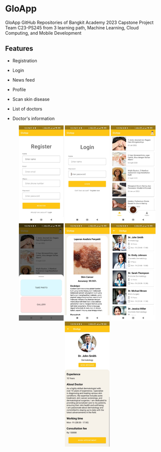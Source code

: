 # GloApp 

GloApp GitHub Repositories of Bangkit Academy 2023 Capstone Project Team C23-PS245 from 3 learning path, Machine Learning, Cloud Computing, and Mobile Development

## Features
- Registration
- Login
- News feed
- Profile
- Scan skin disease
- List of doctors
- Doctor's information


  <p align="center">
  <img src="./images/WhatsApp Image 2023-06-13 at 9.52.28 PM.jpeg" width="30%" />
  <img src="./images/WhatsApp Image 2023-06-13 at 9.52.29 PM.jpeg" width="30%" />
  <img src="./images/WhatsApp Image 2023-06-13 at 9.52.31 PM.jpeg" width="30%" />
  <img src="./images/WhatsApp Image 2023-06-13 at 9.52.30 PM.jpeg" width="30%" />
  <img src="./images/WhatsApp Image 2023-06-13 at 9.52.29 PM (1).jpeg" width="30%" />
  <img src="./images/WhatsApp Image 2023-06-13 at 9.52.31 PM (1).jpeg" width="30%" />
  <img src="./images/WhatsApp Image 2023-06-13 at 9.52.30 PM (1).jpeg" width="30%" />
</p>
